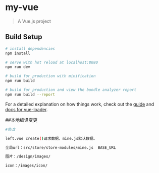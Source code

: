 # my-vue

> A Vue.js project

## Build Setup

``` bash
# install dependencies
npm install

# serve with hot reload at localhost:8080
npm run dev

# build for production with minification
npm run build

# build for production and view the bundle analyzer report
npm run build --report
```

For a detailed explanation on how things work, check out the [guide](http://vuejs-templates.github.io/webpack/) and [docs for vue-loader](http://vuejs.github.io/vue-loader).


 ##本地编译变更
``` bash
#修改

left.vue create()请求数据，mine.js默认数据。

全局url：src/store/store-modules/mine.js  BASE_URL

图片：/design/images/

icon：/images/icon/


```
